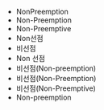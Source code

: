 - NonPreemption
- Non-Preemption
- Non-Preemptive
- Non선점
- 비선점
- Non 선점
- 비선점(Non-preemption)
- 비선점(Non-Preemption)
- 비선점(Non-Preemptive)
- Non-preemption